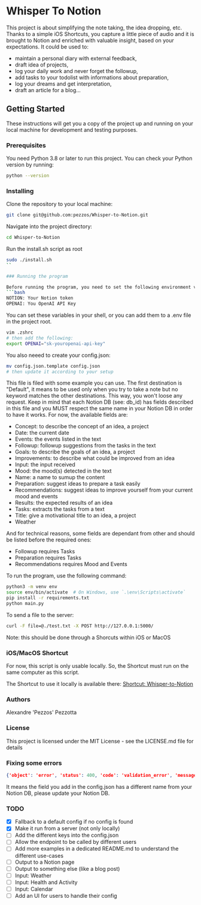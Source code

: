 # Whisper To Notion

This project is about simplifying the note taking, the idea dropping, etc.
Thanks to a simple iOS Shortcuts, you capture a little piece of audio and it is brought to Notion and enriched with valuable insight, based on your expectations.
It could be used to:
- maintain a personal diary with external feedback, 
- draft idea of projects, 
- log your daily work and never forget the followup, 
- add tasks to your todolist with informations about preparation, 
- log your dreams and get interpretation, 
- draft an article for a blog...

## Getting Started

These instructions will get you a copy of the project up and running on your local machine for development and testing purposes.

### Prerequisites

You need Python 3.8 or later to run this project. You can check your Python version by running:

```bash
python --version
```

### Installing

Clone the repository to your local machine:
```bash
git clone git@github.com:pezzos/Whisper-to-Notion.git   
```
Navigate into the project directory:
```bash
cd Whisper-to-Notion
```
Run the install.sh script as root
```bash
sudo ./install.sh
``

### Running the program

Before running the program, you need to set the following environment variables:
```bash
NOTION: Your Notion token
OPENAI: You OpenAI API Key
```
You can set these variables in your shell, or you can add them to a .env file in the project root.
```bash
vim .zshrc
# then add the following:
export OPENAI="sk-youropenai-api-key"
```

You also neeed to create your config.json:
```bash
mv config.json.template config.json
# then update it according to your setup
```
This file is filed with some example you can use.
The first destination is "Default", it means to be used only when you try to take a note but no keyword matches the other destinations. This way, you won't loose any request.
Keep in mind that each Notion DB (see: db_id) has fields described in this file and you MUST respect the same name in your Notion DB in order to have it works.
For now, the available fields are:
- Concept: to describe the concept of an idea, a project
- Date: the current date
- Events: the events listed in the text
- Followup: followup suggestions from the tasks in the text
- Goals: to describe the goals of an idea, a project
- Improvements: to describe what could be improved from an idea
- Input: the input received
- Mood: the mood(s) detected in the text
- Name: a name to sumup the content
- Preparation: suggest ideas to prepare a task easily
- Recommendations: suggest ideas to improve yourself from your current mood and events
- Results: the expected results of an idea
- Tasks: extracts the tasks from a text
- Title: give a motivational title to an idea, a project
- Weather

And for technical reasons, some fields are dependant from other and should be listed before the required ones:
- Followup requires Tasks
- Preparation requires Tasks
- Recommendations requires Mood and Events

To run the program, use the following command:
```bash
python3 -m venv env
source env/bin/activate  # On Windows, use `.\env\Scripts\activate`
pip install -r requirements.txt
python main.py
```

To send a file to the server:
```bash
curl -F file=@./test.txt -X POST http://127.0.0.1:5000/
```
Note: this should be done through a Shorcuts within iOS or MacOS

### iOS/MacOS Shortcut

For now, this script is only usable locally.
So, the Shortcut must run on the same computer as this script.

The Shortcut to use it locally is available there:
[Shortcut: Whisper-to-Notion](https://www.icloud.com/shortcuts/b1a0c95e85ad430894dab9856e1d86ad)

### Authors

Alexandre 'Pezzos' Pezzotta 

### License

This project is licensed under the MIT License - see the LICENSE.md file for details

### Fixing some errors
```json
{'object': 'error', 'status': 400, 'code': 'validation_error', 'message': 'Recommendations is not a property that exists.', 'request_id': 'some-caracters'}
```
It means the field you add in the config.json has a different name from your Notion DB, please update your Notion DB.

### TODO

- [X] Fallback to a default config if no config is found
- [X] Make it run from a server (not only locally)
- [ ] Add the different keys into the config.json
- [ ] Allow the endpoint to be called by different users
- [ ] Add more examples in a dedicated README.md to understand the different use-cases
- [ ] Output to a Notion page
- [ ] Output to something else (like a blog post)
- [ ] Input: Weather
- [ ] Input: Health and Activity
- [ ] Input: Calendar
- [ ] Add an UI for users to handle their config
